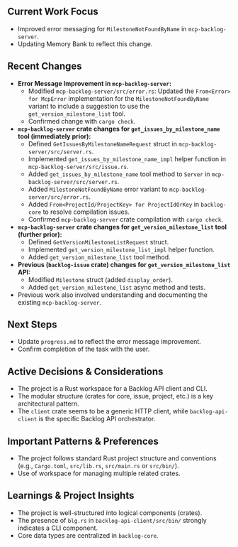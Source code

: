 ## Current Work Focus
-   Improved error messaging for `MilestoneNotFoundByName` in `mcp-backlog-server`.
-   Updating Memory Bank to reflect this change.

## Recent Changes
-   **Error Message Improvement in `mcp-backlog-server`:**
    -   Modified `mcp-backlog-server/src/error.rs`: Updated the `From<Error> for McpError` implementation for the `MilestoneNotFoundByName` variant to include a suggestion to use the `get_version_milestone_list` tool.
    -   Confirmed change with `cargo check`.
-   **`mcp-backlog-server` crate changes for `get_issues_by_milestone_name` tool (immediately prior):**
    -   Defined `GetIssuesByMilestoneNameRequest` struct in `mcp-backlog-server/src/server.rs`.
    -   Implemented `get_issues_by_milestone_name_impl` helper function in `mcp-backlog-server/src/issue.rs`.
    -   Added `get_issues_by_milestone_name` tool method to `Server` in `mcp-backlog-server/src/server.rs`.
    -   Added `MilestoneNotFoundByName` error variant to `mcp-backlog-server/src/error.rs`.
    -   Added `From<ProjectId/ProjectKey> for ProjectIdOrKey` in `backlog-core` to resolve compilation issues.
    -   Confirmed `mcp-backlog-server` crate compilation with `cargo check`.
-   **`mcp-backlog-server` crate changes for `get_version_milestone_list` tool (further prior):**
    -   Defined `GetVersionMilestoneListRequest` struct.
    -   Implemented `get_version_milestone_list_impl` helper function.
    -   Added `get_version_milestone_list` tool method.
-   **Previous (`backlog-issue` crate) changes for `get_version_milestone_list` API:**
    -   Modified `Milestone` struct (added `display_order`).
    -   Added `get_version_milestone_list` async method and tests.
-   Previous work also involved understanding and documenting the existing `mcp-backlog-server`.


## Next Steps
-   Update `progress.md` to reflect the error message improvement.
-   Confirm completion of the task with the user.


## Active Decisions & Considerations
-   The project is a Rust workspace for a Backlog API client and CLI.
-   The modular structure (crates for core, issue, project, etc.) is a key architectural pattern.
-   The `client` crate seems to be a generic HTTP client, while `backlog-api-client` is the specific Backlog API orchestrator.

## Important Patterns & Preferences
-   The project follows standard Rust project structure and conventions (e.g., `Cargo.toml`, `src/lib.rs`, `src/main.rs` or `src/bin/`).
-   Use of workspace for managing multiple related crates.

## Learnings & Project Insights
-   The project is well-structured into logical components (crates).
-   The presence of `blg.rs` in `backlog-api-client/src/bin/` strongly indicates a CLI component.
-   Core data types are centralized in `backlog-core`.

